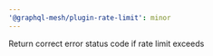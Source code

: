 ```yaml
---
'@graphql-mesh/plugin-rate-limit': minor
---
```


Return correct error status code if rate limit exceeds

